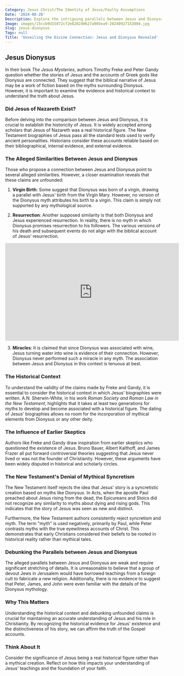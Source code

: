 ```yaml
---
Category: Jesus Christ/The Identity of Jesus/Faulty Assumptions
Date: '2024-08-28'
Description: Explore the intriguing parallels between Jesus and Dionysus, delving into their similarities in mythology and religious symbolism. Uncover the fascinating connections between these two iconic figures in this thought-provoking article.
Image: images/15ccb9d15872cf2e8202d0627a905ea9-20240927153804.jpg
Slug: jesus-dionysus
Tags: null
Title: 'Unveiling the Divine Connection: Jesus and Dionysus Revealed'
---
```


## Jesus Dionysus

In their book *The Jesus Mysteries*, authors Timothy Freke and Peter Gandy question whether the stories of Jesus and the accounts of Greek gods like Dionysus are connected. They suggest that the biblical narrative of Jesus may be a work of fiction based on the myths surrounding Dionysus. However, it is important to examine the evidence and historical context to understand the truth about Jesus.

### Did Jesus of Nazareth Exist?

Before delving into the comparison between Jesus and Dionysus, it is crucial to establish the historicity of Jesus. It is widely accepted among scholars that Jesus of Nazareth was a real historical figure. The New Testament biographies of Jesus pass all the standard tests used to verify ancient personalities. Historians consider these accounts reliable based on their bibliographical, internal evidence, and external evidence.

### The Alleged Similarities Between Jesus and Dionysus

Those who propose a connection between Jesus and Dionysus point to several alleged similarities. However, a closer examination reveals that these claims are unfounded:

1. **Virgin Birth**: Some suggest that Dionysus was born of a virgin, drawing a parallel with Jesus' birth from the Virgin Mary. However, no version of the Dionysus myth attributes his birth to a virgin. This claim is simply not supported by any mythological source.

2. **Resurrection**: Another supposed similarity is that both Dionysus and Jesus experienced resurrection. In reality, there is no myth in which Dionysus promises resurrection to his followers. The various versions of his death and subsequent events do not align with the biblical account of Jesus' resurrection.


<iframe width="560" height="315" src="https://www.youtube.com/embed/znwzH6pHMnM" frameborder="0" allow="autoplay; encrypted-media" allowfullscreen></iframe>


3. **Miracles**: It is claimed that since Dionysus was associated with wine, Jesus turning water into wine is evidence of their connection. However, Dionysus never performed such a miracle in any myth. The association between Jesus and Dionysus in this context is tenuous at best.

### The Historical Context

To understand the validity of the claims made by Freke and Gandy, it is essential to consider the historical context in which Jesus' biographies were written. A.N. Sherwin-White, in his work *Roman Society and Roman Law in the New Testament*, highlights that it takes at least two generations for myths to develop and become associated with a historical figure. The dating of Jesus' biographies allows no room for the incorporation of mythical elements from Dionysus or any other deity.

### The Influence of Earlier Skeptics

Authors like Freke and Gandy draw inspiration from earlier skeptics who questioned the existence of Jesus. Bruno Bauer, Albert Kalthoff, and James Frazer all put forward controversial theories suggesting that Jesus never lived or was not the founder of Christianity. However, these arguments have been widely disputed in historical and scholarly circles.

### The New Testament's Denial of Mythical Syncretism

The New Testament itself rejects the idea that Jesus' story is a syncretistic creation based on myths like Dionysus. In Acts, when the apostle Paul preached about Jesus rising from the dead, the Epicureans and Stoics did not recognize any similarity to myths about dying and rising gods. This indicates that the story of Jesus was seen as new and distinct.

Furthermore, the New Testament authors consistently reject syncretism and myth. The term "myth" is used negatively, primarily by Paul, while Peter contrasts myths with the true eyewitness accounts of Christ. This demonstrates that early Christians considered their beliefs to be rooted in historical reality rather than mythical tales.

### Debunking the Parallels between Jesus and Dionysus

The alleged parallels between Jesus and Dionysus are weak and require significant stretching of details. It is unreasonable to believe that a group of devout Jews in Jerusalem would have borrowed teachings from a foreign cult to fabricate a new religion. Additionally, there is no evidence to suggest that Peter, James, and John were even familiar with the details of the Dionysus mythology.

### Why This Matters

Understanding the historical context and debunking unfounded claims is crucial for maintaining an accurate understanding of Jesus and his role in Christianity. By recognizing the historical evidence for Jesus' existence and the distinctiveness of his story, we can affirm the truth of the Gospel accounts.

### Think About It

Consider the significance of Jesus being a real historical figure rather than a mythical creation. Reflect on how this impacts your understanding of Jesus' teachings and the foundation of your faith.